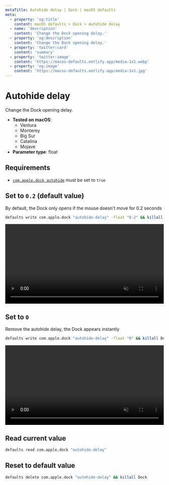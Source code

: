 ```yaml
---
metaTitle: Autohide delay | Dock | macOS defaults
meta:
  - property: 'og:title'
    content: macOS defaults > Dock > Autohide delay
  - name: 'description'
    content: 'Change the Dock opening delay.'
  - property: 'og:description'
    content: 'Change the Dock opening delay.'
  - property: 'twitter:card'
    content: 'summary'
  - property: 'twitter:image'
    content: 'https://macos-defaults.netlify.app/media-1x1.webp'
  - property: 'og:image'
    content: 'https://macos-defaults.netlify.app/media-1x1.jpg'
---
```


# Autohide delay

Change the Dock opening delay.

<!-- break lists -->

- **Tested on macOS**:
  - Ventura
  - Monterey
  - Big Sur
  - Catalina
  - Mojave
- **Parameter type**: float

## Requirements

- [`com.apple.dock autohide`](/dock/autohide.html#set-to-true) must be set to `true`

## Set to `0.2` (default value)

By default, the Dock only opens if the mouse doesn't move for 0.2 seconds

```bash
defaults write com.apple.dock "autohide-delay" -float "0.2" && killall Dock
```

<video autoplay loop muted playsinline width="742" height="202" style="max-width: 100%; height: auto">
  <source src="./images/autohide-delay/0.5.mp4" type="video/mp4">
  Example output with value set to 0.2
</video>

## Set to `0`

Remove the autohide delay, the Dock appears instantly

```bash
defaults write com.apple.dock "autohide-delay" -float "0" && killall Dock
```

<video autoplay loop muted playsinline width="742" height="202" style="max-width: 100%; height: auto">
  <source src="./images/autohide-delay/0.mp4" type="video/mp4">
  Example output with value set to 0
</video>

## Read current value

```bash
defaults read com.apple.dock "autohide-delay"
```

## Reset to default value

```bash
defaults delete com.apple.dock "autohide-delay" && killall Dock
```
